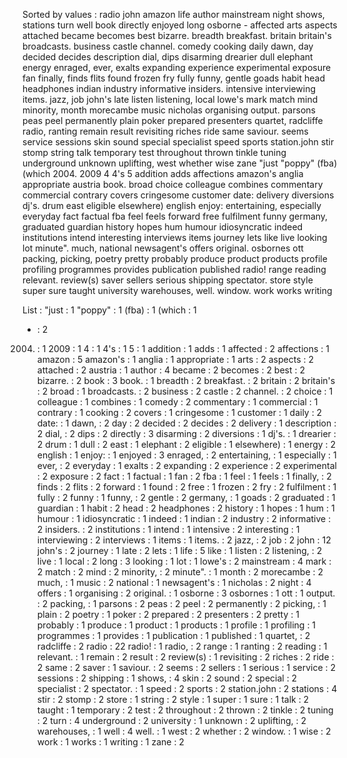 Sorted by values :
radio john amazon life author mainstream night shows, stations turn well book directly enjoyed long osborne - affected arts aspects attached became becomes best bizarre. breadth breakfast. britain britain's broadcasts. business castle channel. comedy cooking daily dawn, day decided decides description dial, dips disarming drearier dull elephant energy enraged, ever, exalts expanding experience experimental exposure fan finally, finds flits found frozen fry fully funny, gentle goads habit head headphones indian industry informative insiders. intensive interviewing items. jazz, job john's late listen listening, local lowe's mark match mind minority, month morecambe music nicholas organising output. parsons peas peel permanently plain poker prepared presenters quartet, radcliffe radio, ranting remain result revisiting riches ride same saviour. seems service sessions skin sound special specialist speed sports station.john stir stomp string talk temporary test throughout thrown tinkle tuning underground unknown uplifting, west whether wise zane "just "poppy" (fba) (which 2004. 2009 4 4's 5 addition adds affections amazon's anglia appropriate austria book. broad choice colleague combines commentary commercial contrary covers cringesome customer date: delivery diversions dj's. drum east eligible elsewhere) english enjoy: entertaining, especially everyday fact factual fba feel feels forward free fulfilment funny germany, graduated guardian history hopes hum humour idiosyncratic indeed institutions intend interesting interviews items journey lets like live looking lot minute". much, national newsagent's offers original. osbornes ott packing, picking, poetry pretty probably produce product products profile profiling programmes provides publication published radio! range reading relevant. review(s) saver sellers serious shipping spectator. store style super sure taught university warehouses, well. window. work works writing 

List :
"just : 1
"poppy" : 1
(fba) : 1
(which : 1
- : 2
2004. : 1
2009 : 1
4 : 1
4's : 1
5 : 1
addition : 1
adds : 1
affected : 2
affections : 1
amazon : 5
amazon's : 1
anglia : 1
appropriate : 1
arts : 2
aspects : 2
attached : 2
austria : 1
author : 4
became : 2
becomes : 2
best : 2
bizarre. : 2
book : 3
book. : 1
breadth : 2
breakfast. : 2
britain : 2
britain's : 2
broad : 1
broadcasts. : 2
business : 2
castle : 2
channel. : 2
choice : 1
colleague : 1
combines : 1
comedy : 2
commentary : 1
commercial : 1
contrary : 1
cooking : 2
covers : 1
cringesome : 1
customer : 1
daily : 2
date: : 1
dawn, : 2
day : 2
decided : 2
decides : 2
delivery : 1
description : 2
dial, : 2
dips : 2
directly : 3
disarming : 2
diversions : 1
dj's. : 1
drearier : 2
drum : 1
dull : 2
east : 1
elephant : 2
eligible : 1
elsewhere) : 1
energy : 2
english : 1
enjoy: : 1
enjoyed : 3
enraged, : 2
entertaining, : 1
especially : 1
ever, : 2
everyday : 1
exalts : 2
expanding : 2
experience : 2
experimental : 2
exposure : 2
fact : 1
factual : 1
fan : 2
fba : 1
feel : 1
feels : 1
finally, : 2
finds : 2
flits : 2
forward : 1
found : 2
free : 1
frozen : 2
fry : 2
fulfilment : 1
fully : 2
funny : 1
funny, : 2
gentle : 2
germany, : 1
goads : 2
graduated : 1
guardian : 1
habit : 2
head : 2
headphones : 2
history : 1
hopes : 1
hum : 1
humour : 1
idiosyncratic : 1
indeed : 1
indian : 2
industry : 2
informative : 2
insiders. : 2
institutions : 1
intend : 1
intensive : 2
interesting : 1
interviewing : 2
interviews : 1
items : 1
items. : 2
jazz, : 2
job : 2
john : 12
john's : 2
journey : 1
late : 2
lets : 1
life : 5
like : 1
listen : 2
listening, : 2
live : 1
local : 2
long : 3
looking : 1
lot : 1
lowe's : 2
mainstream : 4
mark : 2
match : 2
mind : 2
minority, : 2
minute". : 1
month : 2
morecambe : 2
much, : 1
music : 2
national : 1
newsagent's : 1
nicholas : 2
night : 4
offers : 1
organising : 2
original. : 1
osborne : 3
osbornes : 1
ott : 1
output. : 2
packing, : 1
parsons : 2
peas : 2
peel : 2
permanently : 2
picking, : 1
plain : 2
poetry : 1
poker : 2
prepared : 2
presenters : 2
pretty : 1
probably : 1
produce : 1
product : 1
products : 1
profile : 1
profiling : 1
programmes : 1
provides : 1
publication : 1
published : 1
quartet, : 2
radcliffe : 2
radio : 22
radio! : 1
radio, : 2
range : 1
ranting : 2
reading : 1
relevant. : 1
remain : 2
result : 2
review(s) : 1
revisiting : 2
riches : 2
ride : 2
same : 2
saver : 1
saviour. : 2
seems : 2
sellers : 1
serious : 1
service : 2
sessions : 2
shipping : 1
shows, : 4
skin : 2
sound : 2
special : 2
specialist : 2
spectator. : 1
speed : 2
sports : 2
station.john : 2
stations : 4
stir : 2
stomp : 2
store : 1
string : 2
style : 1
super : 1
sure : 1
talk : 2
taught : 1
temporary : 2
test : 2
throughout : 2
thrown : 2
tinkle : 2
tuning : 2
turn : 4
underground : 2
university : 1
unknown : 2
uplifting, : 2
warehouses, : 1
well : 4
well. : 1
west : 2
whether : 2
window. : 1
wise : 2
work : 1
works : 1
writing : 1
zane : 2
